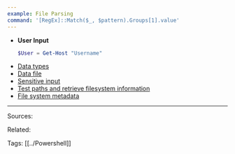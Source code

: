 ```yaml
---
example: File Parsing
command: '[RegEx]::Match($_, $pattern).Groups[1].value'
---
```


- **User Input**    
    ```powershell
    $User = Get-Host "Username"
    ```
- [Data types](Data%20types.md)
- [Data file](Data%20file.md)
- [Sensitive input](Sensitive%20input.md)
- [Test paths and retrieve filesystem information](filesystem/Test%20paths%20and%20retrieve%20filesystem%20information.md)
- [File system metadata](File%20system%20metadata.md)

---
Sources:

Related:

Tags:
[[../Powershell]]